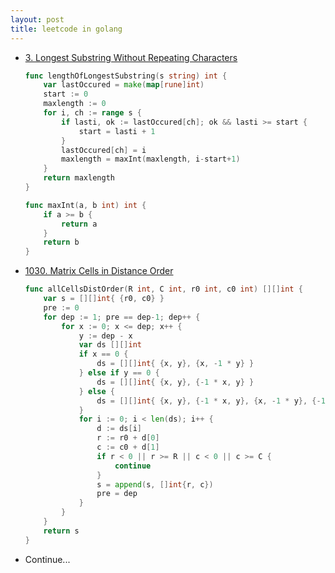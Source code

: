 ```yaml
---
layout: post
title: leetcode in golang
---
```


- [3. Longest Substring Without Repeating Characters](https://leetcode.com/problems/longest-substring-without-repeating-characters/)

  ```go
  func lengthOfLongestSubstring(s string) int {
      var lastOccured = make(map[rune]int)
      start := 0
      maxlength := 0
      for i, ch := range s {
          if lasti, ok := lastOccured[ch]; ok && lasti >= start {
              start = lasti + 1
          }
          lastOccured[ch] = i
          maxlength = maxInt(maxlength, i-start+1)
      }
      return maxlength
  }
  
  func maxInt(a, b int) int {
      if a >= b {
          return a
      }
      return b
  }
  ```

- [1030. Matrix Cells in Distance Order](https://leetcode.com/problems/matrix-cells-in-distance-order/)

  ```go
  func allCellsDistOrder(R int, C int, r0 int, c0 int) [][]int {
      var s = [][]int{ {r0, c0} }
      pre := 0
      for dep := 1; pre == dep-1; dep++ {
          for x := 0; x <= dep; x++ {
              y := dep - x
              var ds [][]int
              if x == 0 {
                  ds = [][]int{ {x, y}, {x, -1 * y} }
              } else if y == 0 {
                  ds = [][]int{ {x, y}, {-1 * x, y} }
              } else {
                  ds = [][]int{ {x, y}, {-1 * x, y}, {x, -1 * y}, {-1 * x, -1 * y} }
              }
              for i := 0; i < len(ds); i++ {
                  d := ds[i]
                  r := r0 + d[0]
                  c := c0 + d[1]
                  if r < 0 || r >= R || c < 0 || c >= C {
                      continue
                  }
                  s = append(s, []int{r, c})
                  pre = dep
              }
          }
      }
      return s
  }
  ```

- Continue...

